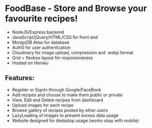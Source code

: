 # FoodBase - Store and Browse your favourite recipes!
 - NodeJS/Express backend
 - JavaScript/jQuery/HTML/CSS for front end
 - MongoDB Atlas for database
 - Auth0 for user authentication
 - Cloudinary for image upload, compression and .webp format
 - Grid + flexbox layout for responsiveness
 - Hosted on Heroku
 
## Features:
- Register or SignIn through Google/FaceBook
- Add recipes and choose to make them public or private
- View, Edit and Delete recipes from dashboard
- Upload images for each recipe
- Browse gallery of recipes posted by other users
- LazyLoading of images to prevent excess data usage
- Website designed for deskptop usage (works okay with mobile)
